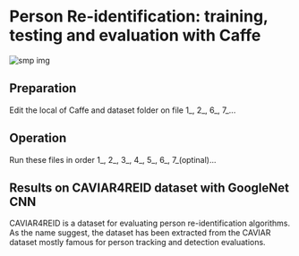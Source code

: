 # Person Re-identification: training, testing and evaluation with Caffe  
![smp img](https://raw.githubusercontent.com/zzvvmm/reid-caffe/master/caviar_data/sample.PNG)  

## Preparation
Edit the local of Caffe and dataset folder on file 1_, 2_, 6_, 7_...
## Operation
Run these files in order 1_, 2_, 3_, 4_, 5_, 6_, 7_(optinal)...
## Results on CAVIAR4REID dataset with GoogleNet CNN
CAVIAR4REID is a dataset for evaluating person re-identification algorithms. As the name suggest, the dataset has been extracted from the CAVIAR dataset mostly famous for person tracking and detection evaluations.  

